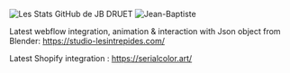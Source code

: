   ![Les Stats GitHub de JB DRUET](https://github-readme-stats.vercel.app/api?username=jibdrt&count_private=true&show_icons=true&theme=radical)
  ![Jean-Baptiste](https://github-readme-stats.vercel.app/api/top-langs/?username=jibdrt&theme=radical&layout=compact)  
  
  Latest webflow integration, animation & interaction with Json object from Blender: https://studio-lesintrepides.com/  
  
  Latest Shopify integration : https://serialcolor.art/
